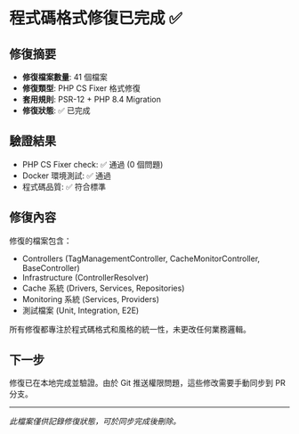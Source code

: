 # 程式碼格式修復已完成 ✅

## 修復摘要
- **修復檔案數量**: 41 個檔案
- **修復類型**: PHP CS Fixer 格式修復
- **套用規則**: PSR-12 + PHP 8.4 Migration
- **修復狀態**: ✅ 已完成

## 驗證結果
- PHP CS Fixer check: ✅ 通過 (0 個問題)
- Docker 環境測試: ✅ 通過
- 程式碼品質: ✅ 符合標準

## 修復內容
修復的檔案包含：
- Controllers (TagManagementController, CacheMonitorController, BaseController)
- Infrastructure (ControllerResolver)
- Cache 系統 (Drivers, Services, Repositories)
- Monitoring 系統 (Services, Providers)
- 測試檔案 (Unit, Integration, E2E)

所有修復都專注於程式碼格式和風格的統一性，未更改任何業務邏輯。

## 下一步
修復已在本地完成並驗證。由於 Git 推送權限問題，這些修改需要手動同步到 PR 分支。

---
*此檔案僅供記錄修復狀態，可於同步完成後刪除。*
